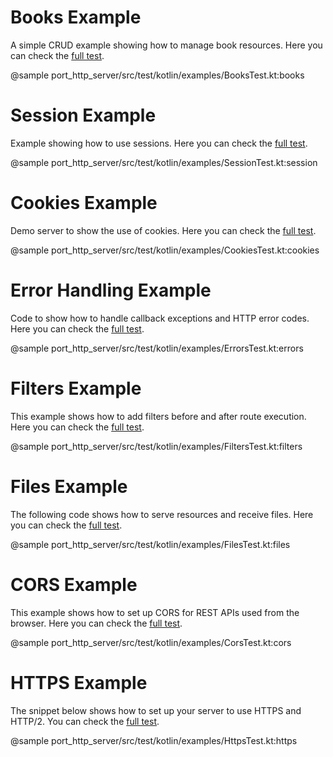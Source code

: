 
Books Example
=============
A simple CRUD example showing how to manage book resources. Here you can check the
[full test](https://github.com/hexagonkt/hexagon/blob/master/port_http_server/src/test/kotlin/examples/BooksTest.kt).

@sample port_http_server/src/test/kotlin/examples/BooksTest.kt:books

Session Example
===============
Example showing how to use sessions. Here you can check the
[full test](https://github.com/hexagonkt/hexagon/blob/master/port_http_server/src/test/kotlin/examples/SessionTest.kt).

@sample port_http_server/src/test/kotlin/examples/SessionTest.kt:session

Cookies Example
===============
Demo server to show the use of cookies. Here you can check the
[full test](https://github.com/hexagonkt/hexagon/blob/master/port_http_server/src/test/kotlin/examples/CookiesTest.kt).

@sample port_http_server/src/test/kotlin/examples/CookiesTest.kt:cookies

Error Handling Example
======================
Code to show how to handle callback exceptions and HTTP error codes. Here you can check the
[full test](https://github.com/hexagonkt/hexagon/blob/master/port_http_server/src/test/kotlin/examples/ErrorsTest.kt).

@sample port_http_server/src/test/kotlin/examples/ErrorsTest.kt:errors

Filters Example
===============
This example shows how to add filters before and after route execution. Here you can check the
[full test](https://github.com/hexagonkt/hexagon/blob/master/port_http_server/src/test/kotlin/examples/FiltersTest.kt).

@sample port_http_server/src/test/kotlin/examples/FiltersTest.kt:filters

Files Example
=============
The following code shows how to serve resources and receive files. Here you can check the
[full test](https://github.com/hexagonkt/hexagon/blob/master/port_http_server/src/test/kotlin/examples/FilesTest.kt).

@sample port_http_server/src/test/kotlin/examples/FilesTest.kt:files

CORS Example
============
This example shows how to set up CORS for REST APIs used from the browser. Here you can check the
[full test](https://github.com/hexagonkt/hexagon/blob/master/port_http_server/src/test/kotlin/examples/CorsTest.kt).

@sample port_http_server/src/test/kotlin/examples/CorsTest.kt:cors

HTTPS Example
=============
The snippet below shows how to set up your server to use HTTPS and HTTP/2. You can check the
[full test](https://github.com/hexagonkt/hexagon/blob/master/port_http_server/src/test/kotlin/examples/HttpsTest.kt).

@sample port_http_server/src/test/kotlin/examples/HttpsTest.kt:https
